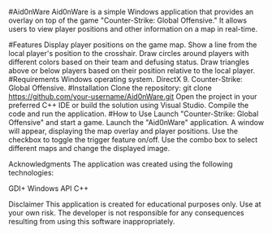 #Aid0nWare
Aid0nWare is a simple Windows application that provides an overlay on top of the game "Counter-Strike: Global Offensive." It allows users to view player positions and other information on a map in real-time.

#Features
Display player positions on the game map.
Show a line from the local player's position to the crosshair.
Draw circles around players with different colors based on their team and defusing status.
Draw triangles above or below players based on their position relative to the local player.
#Requirements
Windows operating system.
DirectX 9.
Counter-Strike: Global Offensive.
#Installation
Clone the repository: git clone https://github.com/your-username/Aid0nWare.git
Open the project in your preferred C++ IDE or build the solution using Visual Studio.
Compile the code and run the application.
#How to Use
Launch "Counter-Strike: Global Offensive" and start a game.
Launch the "Aid0nWare" application.
A window will appear, displaying the map overlay and player positions.
Use the checkbox to toggle the trigger feature on/off.
Use the combo box to select different maps and change the displayed image.

Acknowledgments
The application was created using the following technologies:

GDI+
Windows API
C++

Disclaimer
This application is created for educational purposes only. Use at your own risk. The developer is not responsible for any consequences resulting from using this software inappropriately.
